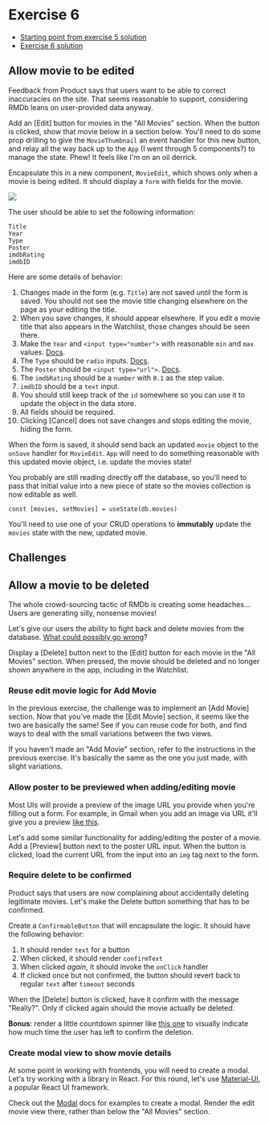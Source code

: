 # Exercise 6

- [Starting point from exercise 5 solution](https://github.com/AndrewSouthpaw/webdev/tree/exercise-5-solution/projects/rmdb)
- [Exercise 6 solution](https://github.com/AndrewSouthpaw/webdev/tree/exercise-6-solution/projects/rmdb)

## Allow movie to be edited

Feedback from Product says that users want to be able to correct inaccuracies on the site. That seems reasonable to support, considering RMDb leans on user-provided data anyway.

Add an [Edit] button for movies in the "All Movies" section. When the button is clicked, show that movie below in a section below. You'll need to do some prop drilling to give the `MovieThumbnail` an event handler for this new button, and relay all the way back up to the `App` (I went through 5 components?) to manage the state. Phew! It feels like I'm on an oil derrick.

Encapsulate this in a new component, `MovieEdit`, which shows only when a movie is being edited. It should display a `form` with fields for the movie.

![](https://i.imgur.com/NQZ88LC.png)

The user should be able to set the following information:

```
Title
Year
Type
Poster
imdbRating
imdbID
```

Here are some details of behavior:

1. Changes made in the form (e.g. `Title`) are not saved *until* the form is saved. You should not see the movie title changing elsewhere on the page as your editing the title.
1. When you save changes, it should appear elsewhere. If you edit a movie title that also appears in the Watchlist, those changes should be seen there.
1. Make the `Year` and `<input type="number">` with reasonable `min` and `max` values. [Docs](https://developer.mozilla.org/en-US/docs/Web/HTML/Element/input/number).
1. The `Type` should be `radio` inputs. [Docs](https://developer.mozilla.org/en-US/docs/Web/HTML/Element/input/radio).
1. The `Poster` should be `<input type="url">`. [Docs](https://developer.mozilla.org/en-US/docs/Web/HTML/Element/input/url).
1. The `imdbRating` should be a `number` with `0.1` as the step value.
1. `imdbID` should be a `text` input.
1. You should still keep track of the `id` somewhere so you can use it to update the object in the data store.
1. All fields should be required.
1. Clicking [Cancel] does not save changes and stops editing the movie, hiding the form.

When the form is saved, it should send back an updated `movie` object to the `onSave` handler for `MovieEdit`. `App` will need to do something reasonable with this updated movie object, i.e. update the movies state!

You probably are still reading directly off the database, so you'll need to pass that initial value into a new piece of state so the movies collection is now editable as well.

```
const [movies, setMovies] = useState(db.movies)
```

You'll need to use one of your CRUD operations to **immutably** update the `movies` state with the new, updated movie.

## Challenges

## Allow a movie to be deleted

The whole crowd-sourcing tactic of RMDb is creating some headaches... Users are generating silly, nonsense movies!

Let's give our users the ability to fight back and delete movies from the database. [What could possibly go wrong](https://media.giphy.com/media/oyBhHk1TGTYIme4lN8/giphy.gif)?

Display a [Delete] button next to the [Edit] button for each movie in the "All Movies" section. When pressed, the movie should be deleted and no longer shown anywhere in the app, including in the Watchlist.

### Reuse edit movie logic for Add Movie

In the previous exercise, the challenge was to implement an [Add Movie] section. Now that you've made the [Edit Movie] section, it seems like the two are basically the same! See if you can reuse code for both, and find ways to deal with the small variations between the two views.

If you haven't made an "Add Movie" section, refer to the instructions in the previous exercise. It's basically the same as the one you just made, with slight variations.

### Allow poster to be previewed when adding/editing movie

Most UIs will provide a preview of the image URL you provide when you're filling out a form. For example, in Gmail when you add an image via URL it'll give you a preview [like this](https://i.imgur.com/iV7Joya.png).

Let's add some similar functionality for adding/editing the poster of a movie. Add a [Preview] button next to the poster URL input. When the button is clicked, load the current URL from the input into an `img` tag next to the form.

### Require delete to be confirmed

Product says that users are now complaining about accidentally deleting legitimate movies. Let's make the Delete button something that has to be confirmed.

Create a `ConfirmableButton` that will encapsulate the logic. It should have the following behavior:

1. It should render `text` for a button
1. When clicked, it should render `confirmText`
1. When clicked *again*, it should invoke the `onClick` handler
1. If clicked once but not confirmed, the button should revert back to regular `text` after `timeout` seconds

When the [Delete] button is clicked, have it confirm with the message "Really?". Only if clicked again should the movie actually be deleted.

**Bonus**: render a little countdown spinner like [this one](https://github.com/vydimitrov/react-countdown-circle-timer) to visually indicate how much time the user has left to confirm the deletion.

### Create modal view to show movie details

At some point in working with frontends, you will need to create a modal. Let's try working with a library in React. For this round, let's use [Material-UI](https://material-ui.com/getting-started/installation/), a popular React UI framework.

Check out the [Modal](https://material-ui.com/components/modal/#modal) docs for examples to create a modal. Render the edit movie view there, rather than below the "All Movies" section.
